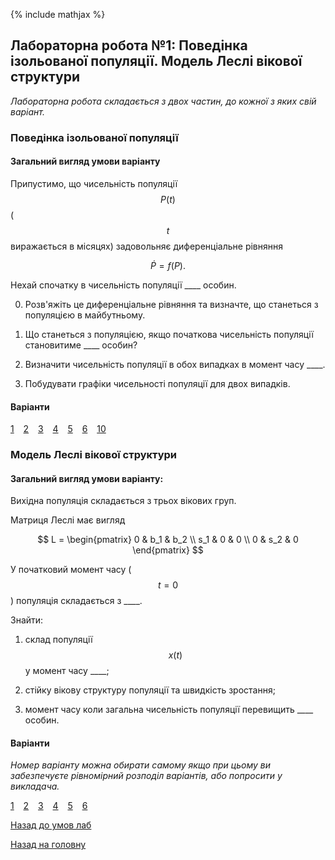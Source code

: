 {% include mathjax %}

## Лабораторна робота №1: Поведінка ізольованої популяції. Модель Леслі вікової структури

_Лабораторна робота складається з двох частин, до кожної з яких свій варіант._

### Поведінка ізольованої популяції

#### Загальний вигляд умови варіанту

Припустимо, що чисельність популяції $$P(t)$$ ($$t$$ виражається в місяцях) задовольняє диференціальне рівняння 

$$
\dot P = f(P).
$$

Нехай спочатку в чисельність популяції \_\_\_\_ особин. 

0. Розв'яжіть це диференціальне рівняння та визначте, що станеться з популяцією в майбутньому.

1. Що станеться з популяцією, якщо початкова чисельність популяції становитиме \_\_\_\_ особин?

2. Визначити чисельність популяції в обох випадках в момент часу \_\_\_\_.

3. Побудувати графіки чисельності популяції для двох випадків.

#### Варіанти

[1](isolated/1.md) &ensp; [2](isolated/2.md) &ensp; [3](isolated/3.md) &ensp; [4](isolated/4.md) &ensp; [5](isolated/5.md) &ensp; [6](isolated/6.md) &ensp; [10](isolated/10.md)

### Модель Леслі вікової структури

#### Загальний вигляд умови варіанту:

Вихідна популяція складається з трьох вікових груп.

Матриця Леслі має вигляд

$$
L =
\begin{pmatrix}
	  0 & b_1 & b_2 \\
	s_1 &   0 &   0 \\
	  0 & s_2 &   0
\end{pmatrix}
$$

У початковий момент часу ($$t = 0$$) популяція складається з \_\_\_\_.

Знайти:

1. склад популяції $$x(t)$$ у момент часу \_\_\_\_;

2. стійку вікову структуру популяції та швидкість зростання;

3. момент часу коли загальна чисельність популяції перевищить \_\_\_\_ особин.

#### Варіанти

_Номер варіанту можна обирати самому якщо при цьому ви забезпечуєте рівномірний розподіл варіантів, або попросити у викладача._

[1](leslie/1.md) &ensp; [2](leslie/2.md) &ensp; [3](leslie/3.md) &ensp; [4](leslie/4.md) &ensp; [5](leslie/5.md) &ensp; [6](leslie/6.md)

[Назад до умов лаб](../README.md)

[Назад на головну](../../../README.md)